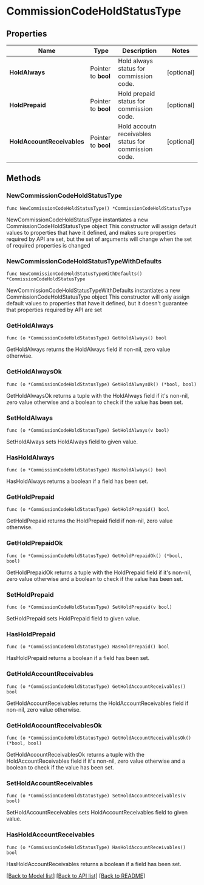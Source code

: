 # CommissionCodeHoldStatusType

## Properties

Name | Type | Description | Notes
------------ | ------------- | ------------- | -------------
**HoldAlways** | Pointer to **bool** | Hold always status for commission code. | [optional] 
**HoldPrepaid** | Pointer to **bool** | Hold prepaid status for commission code. | [optional] 
**HoldAccountReceivables** | Pointer to **bool** | Hold accoutn receivables status for commission code. | [optional] 

## Methods

### NewCommissionCodeHoldStatusType

`func NewCommissionCodeHoldStatusType() *CommissionCodeHoldStatusType`

NewCommissionCodeHoldStatusType instantiates a new CommissionCodeHoldStatusType object
This constructor will assign default values to properties that have it defined,
and makes sure properties required by API are set, but the set of arguments
will change when the set of required properties is changed

### NewCommissionCodeHoldStatusTypeWithDefaults

`func NewCommissionCodeHoldStatusTypeWithDefaults() *CommissionCodeHoldStatusType`

NewCommissionCodeHoldStatusTypeWithDefaults instantiates a new CommissionCodeHoldStatusType object
This constructor will only assign default values to properties that have it defined,
but it doesn't guarantee that properties required by API are set

### GetHoldAlways

`func (o *CommissionCodeHoldStatusType) GetHoldAlways() bool`

GetHoldAlways returns the HoldAlways field if non-nil, zero value otherwise.

### GetHoldAlwaysOk

`func (o *CommissionCodeHoldStatusType) GetHoldAlwaysOk() (*bool, bool)`

GetHoldAlwaysOk returns a tuple with the HoldAlways field if it's non-nil, zero value otherwise
and a boolean to check if the value has been set.

### SetHoldAlways

`func (o *CommissionCodeHoldStatusType) SetHoldAlways(v bool)`

SetHoldAlways sets HoldAlways field to given value.

### HasHoldAlways

`func (o *CommissionCodeHoldStatusType) HasHoldAlways() bool`

HasHoldAlways returns a boolean if a field has been set.

### GetHoldPrepaid

`func (o *CommissionCodeHoldStatusType) GetHoldPrepaid() bool`

GetHoldPrepaid returns the HoldPrepaid field if non-nil, zero value otherwise.

### GetHoldPrepaidOk

`func (o *CommissionCodeHoldStatusType) GetHoldPrepaidOk() (*bool, bool)`

GetHoldPrepaidOk returns a tuple with the HoldPrepaid field if it's non-nil, zero value otherwise
and a boolean to check if the value has been set.

### SetHoldPrepaid

`func (o *CommissionCodeHoldStatusType) SetHoldPrepaid(v bool)`

SetHoldPrepaid sets HoldPrepaid field to given value.

### HasHoldPrepaid

`func (o *CommissionCodeHoldStatusType) HasHoldPrepaid() bool`

HasHoldPrepaid returns a boolean if a field has been set.

### GetHoldAccountReceivables

`func (o *CommissionCodeHoldStatusType) GetHoldAccountReceivables() bool`

GetHoldAccountReceivables returns the HoldAccountReceivables field if non-nil, zero value otherwise.

### GetHoldAccountReceivablesOk

`func (o *CommissionCodeHoldStatusType) GetHoldAccountReceivablesOk() (*bool, bool)`

GetHoldAccountReceivablesOk returns a tuple with the HoldAccountReceivables field if it's non-nil, zero value otherwise
and a boolean to check if the value has been set.

### SetHoldAccountReceivables

`func (o *CommissionCodeHoldStatusType) SetHoldAccountReceivables(v bool)`

SetHoldAccountReceivables sets HoldAccountReceivables field to given value.

### HasHoldAccountReceivables

`func (o *CommissionCodeHoldStatusType) HasHoldAccountReceivables() bool`

HasHoldAccountReceivables returns a boolean if a field has been set.


[[Back to Model list]](../README.md#documentation-for-models) [[Back to API list]](../README.md#documentation-for-api-endpoints) [[Back to README]](../README.md)


